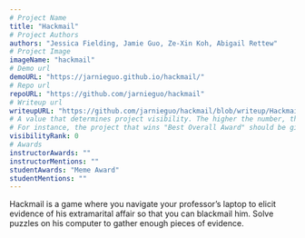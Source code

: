 ```yaml
---
# Project Name
title: "Hackmail"
# Project Authors
authors: "Jessica Fielding, Jamie Guo, Ze-Xin Koh, Abigail Rettew"
# Project Image
imageName: "hackmail"
# Demo url
demoURL: "https://jarnieguo.github.io/hackmail/"
# Repo url
repoURL: "https://github.com/jarnieguo/hackmail"
# Writeup url
writeupURL: "https://github.com/jarnieguo/hackmail/blob/writeup/Hackmail%20Written%20Report.pdf"
# A value that determines project visibility. The higher the number, the closer it will appear to the top
# For instance, the project that wins "Best Overall Award" should be given the highest visibilityRank
visibilityRank: 0
# Awards
instructorAwards: ""
instructorMentions: ""
studentAwards: "Meme Award"
studentMentions: ""
---
```

Hackmail is a game where you navigate your professor’s laptop to elicit evidence of his extramarital affair so that you can blackmail him. Solve puzzles on his computer to gather enough pieces of evidence.
